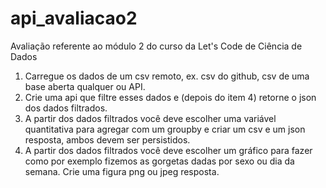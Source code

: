 # api_avaliacao2
Avaliação referente ao módulo 2 do curso da Let's Code de Ciência de Dados
1) Carregue os dados de um csv remoto, ex. csv do github, csv de uma base aberta qualquer ou API.
2) Crie uma api que filtre esses dados e (depois do item 4) retorne o json dos dados filtrados.
3) A partir dos dados filtrados você deve escolher uma variável quantitativa para agregar com um groupby e criar um csv e um json resposta, ambos devem ser persistidos.
4) A partir dos dados filtrados você deve escolher um gráfico para fazer como por exemplo fizemos as gorgetas dadas por sexo ou dia da semana. Crie uma figura png ou jpeg resposta.
